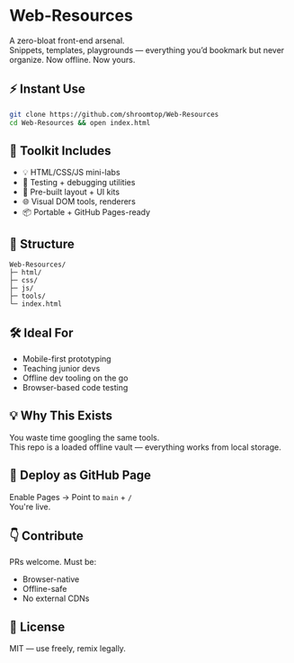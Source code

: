 # Web-Resources

A zero-bloat front-end arsenal.  
Snippets, templates, playgrounds — everything you’d bookmark but never organize. Now offline. Now yours.

## ⚡ Instant Use

```bash
git clone https://github.com/shroomtop/Web-Resources
cd Web-Resources && open index.html
```

## 🧰 Toolkit Includes

- 💡 HTML/CSS/JS mini-labs  
- 🧪 Testing + debugging utilities  
- 📁 Pre-built layout + UI kits  
- 🌐 Visual DOM tools, renderers  
- 📦 Portable + GitHub Pages-ready  

## 🧭 Structure

```
Web-Resources/
├─ html/
├─ css/
├─ js/
├─ tools/
└─ index.html
```

## 🛠 Ideal For

- Mobile-first prototyping  
- Teaching junior devs  
- Offline dev tooling on the go  
- Browser-based code testing

## 💡 Why This Exists

You waste time googling the same tools.  
This repo is a loaded offline vault — everything works from local storage.

## 🤖 Deploy as GitHub Page

Enable Pages → Point to `main` + `/`  
You're live.

## 👇 Contribute

PRs welcome. Must be:
- Browser-native
- Offline-safe
- No external CDNs

## 🧾 License

MIT — use freely, remix legally.  
